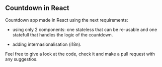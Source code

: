 ## Countdown in React

Countdown app made in React using the next requirements:

- using only 2 components: one stateless that can be re-usable and one statefull that handles the logic of the countdown.

- adding internasionalisation (i18n). 

Feel free to give a look at the code, check it and make a pull request with any suggestios. 

